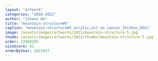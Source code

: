 ```yaml
---
layout: "artwork"
categories: "2018-2022"
author: "Jihoon Ha"
title: "mountain-structure#5"
caption: "mountain-structure#5_acrylic,oil on canvas_33×24㎝_2021"
image: /assets/images/artworks/2021/mountain-structure-5.jpg
thumb: /assets/images/artworks/2021/thumbs/mountain-structure-5.jpg
order: 22080205
sizeScore: 02
orderByYear: 2021037
---
```

